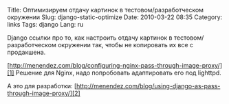 Title: Оптимизируем отдачу картинок в тестовом/разработческом окружении
Slug: django-static-optimize
Date: 2010-03-22 08:35
Category: links
Tags: django
Lang: ru

Django ссылки про то, как настроить отдачу картинок в тестовом/разработческом
окружении так, чтобы не копировать их все с продакшена.

[http://menendez.com/blog/configuring-nginx-pass-through-image-proxy/][1]
Решение для Nginx, надо попробовать адаптировать его под lighttpd.

А это для разработки: [http://menendez.com/blog/using-django-as-pass-through-image-proxy/][2]

[1]: http://menendez.com/blog/configuring-nginx-pass-through-image-proxy/
[2]: http://menendez.com/blog/using-django-as-pass-through-image-proxy/

